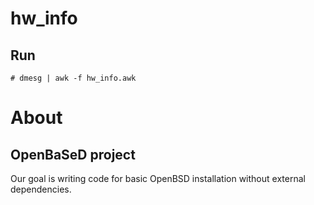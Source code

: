 # hw_info

## Run

```
# dmesg | awk -f hw_info.awk
```

# About
## OpenBaSeD project
Our goal is writing code for basic OpenBSD installation without external dependencies.
